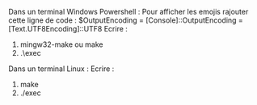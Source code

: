 Dans un terminal Windows Powershell : 
Pour afficher les emojis rajouter cette ligne de code :
$OutputEncoding = [Console]::OutputEncoding = [Text.UTF8Encoding]::UTF8
Ecrire : 
1.	mingw32-make ou make
2.	.\exec

Dans un terminal Linux :
Ecrire :
1.	make 
2.	./exec
